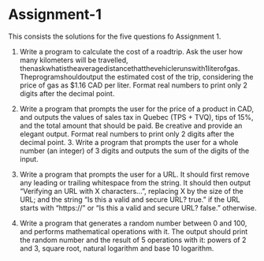 # Assignment-1

This consists the solutions for the five questions fo Assignment 1. 

1. Write a program to calculate the cost of a roadtrip. Ask the user how many kilometers will be          travelled, thenaskwhatistheaveragedistancethatthevehiclerunswith1literofgas. Theprogramshouldoutput the estimated cost of the trip, considering the price of gas as $1.16 CAD per liter. Format real numbers to print only 2 digits after the decimal point.

2. Write a program that prompts the user for the price of a product in CAD, and outputs the values of sales tax in Quebec (TPS + TVQ), tips of 15%, and the total amount that should be paid. Be creative and provide an elegant output. Format real numbers to print only 2 digits after the decimal point. 3. Write a program that prompts the user for a whole number (an integer) of 3 digits and outputs the sum of the digits of the input.

4. Write a program that prompts the user for a URL. It should first remove any leading or trailing whitespace from the string. It should then output “Verifying an URL with X characters...”, replacing X by the size of the URL; and the string “Is this a valid and secure URL? true.” if the URL starts with “https://” or “Is this a valid and secure URL? false.” otherwise.

5. Write a program that generates a random number between 0 and 100, and performs mathematical operations with it. The output should print the random number and the result of 5 operations with it: powers of 2 and 3, square root, natural logarithm and base 10 logarithm.

